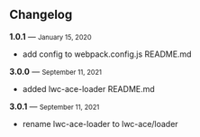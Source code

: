 ## Changelog

**1.0.1** — <small> January 15, 2020 </small> 

- add config to webpack.config.js README.md

**3.0.0** — <small> September 11, 2021 </small> 

- added lwc-ace-loader README.md

**3.0.1** — <small> September 11, 2021 </small> 

- rename lwc-ace-loader to lwc-ace/loader
